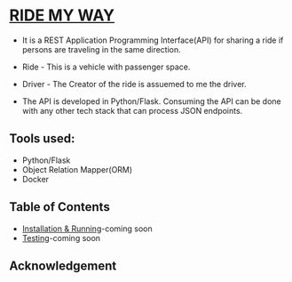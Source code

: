 # [RIDE MY WAY]()
* It is a REST Application Programming Interface(API) for sharing a ride if persons are traveling in the same direction.
* Ride - This is a vehicle with passenger space.
* Driver - The Creator of the ride is assuemed to me the driver.

* The API is developed in Python/Flask. Consuming the API can be done with any other tech stack that can process JSON endpoints.

## Tools used:
* Python/Flask
* Object Relation Mapper(ORM)
* Docker

## Table of Contents
* [Installation & Running](#installation)-coming soon
* [Testing](#testing)-coming soon

## Acknowledgement


